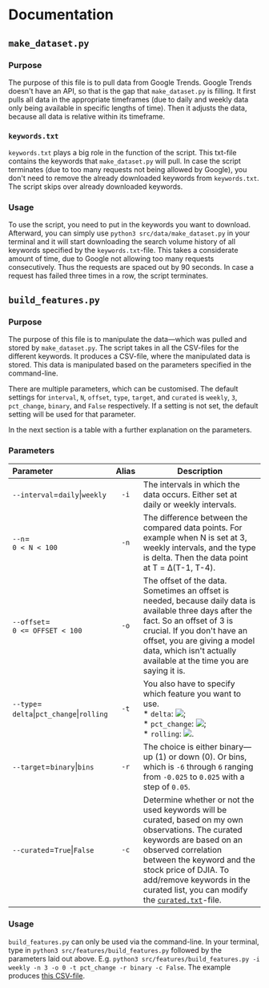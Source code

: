 # Documentation

## `make_dataset.py`

### Purpose

The purpose of this file is to pull data from Google Trends. Google Trends doesn't have an API, so that is the gap that `make_dataset.py` is filling. It first pulls all data in the appropriate timeframes (due to daily and weekly data only being available in specific lengths of time). Then it adjusts the data, because all data is relative within its timeframe.

### `keywords.txt`

`keywords.txt` plays a big role in the function of the script. This txt-file contains the keywords that `make_dataset.py` will pull. In case the script terminates (due to too many requests not being allowed by Google), you don't need to remove the already downloaded keywords from `keywords.txt`. The script skips over already downloaded keywords.

### Usage

To use the script, you need to put in the keywords you want to download. Afterward, you can simply use `python3 src/data/make_dataset.py` in your terminal and it will start downloading the search volume history of all keywords specified by the `keywords.txt`-file. This takes a considerate amount of time, due to Google not allowing too many requests consecutively. Thus the requests are spaced out by 90 seconds. In case a request has failed three times in a row, the script terminates. 

## `build_features.py`

### Purpose

The purpose of this file is to manipulate the data—which was pulled and stored by `make_dataset.py`. The script takes in all the CSV-files for the different keywords. It produces a CSV-file, where the manipulated data is stored. This data is manipulated based on the parameters specified in the command-line.

There are multiple parameters, which can be customised. The default settings for `interval`, `N`, `offset`, `type`, `target`, and `curated` is `weekly`, `3`, `pct_change`, `binary`, and `False` respectively. If a setting is not set, the default setting will be used for that parameter.

In the next section is a table with a further explanation on the parameters.

### Parameters

| Parameter | Alias | Description |
| :-------- | :---: | ----------- |
| `--interval`=`daily`\|`weekly` | `-i` | The intervals in which the data occurs. Either set at daily or weekly intervals. |
| `--n`=<br>`0 < N < 100` | `-n` |  The difference between the compared data points. For example when N is set at 3, weekly intervals, and the type is delta. Then the data point at T = Δ(T-1, T-4). |
| `--offset`=<br>`0 <= OFFSET < 100` | `-o` | The offset of the data. Sometimes an offset is needed, because daily data is available three days after the fact. So an offset of 3 is crucial. If you don't have an offset, you are giving a model data, which isn't actually available at the time you are saying it is. |
| `--type`=<br>`delta`\|`pct_change`\|`rolling` | `-t` | You also have to specify which feature you want to use.<br> * `delta`: <img src="https://render.githubusercontent.com/render/math?math=n_t = n_{t-1} - n_{t-(N%2B1)}">;<br> * `pct_change`: <img src="https://render.githubusercontent.com/render/math?math=n_t = \frac{n_{t-1} - n_{t-(N%2B1)}}{n_{t-1}}">;<br> * `rolling`: <img src="https://render.githubusercontent.com/render/math?math=\overline n_\text{SM} = \frac {n_t%2Bn_\text{t-1}%2B\cdots%2Bn_{t-(N-1)}}{N}">. |
| `--target`=`binary`\|`bins` | `-r` | The choice is either binary—up (1) or down (0). Or bins, which is `-6` through `6` ranging from `-0.025` to `0.025` with a step of `0.05`. |
| `--curated`=`True`\|`False` | `-c` | Determine whether or not the used keywords will be curated, based on my own observations. The curated keywords are based on an observed correlation between the keyword and the stock price of DJIA. To add/remove keywords in the curated list, you can modify the [`curated.txt`](https://github.com/cristianpjensen/Njord/blob/master/scripts/curated.txt)-file. |

### Usage

`build_features.py` can only be used via the command-line. In your terminal, type in `python3 src/features/build_features.py` followed by the parameters laid out above. E.g. `python3 src/features/build_features.py -i weekly -n 3 -o 0 -t pct_change -r binary -c False`. The example produces [this CSV-file](https://github.com/cristianpjensen/Njord/blob/master/data/feature_engineered/weekly-pct_change-binary.csv).
